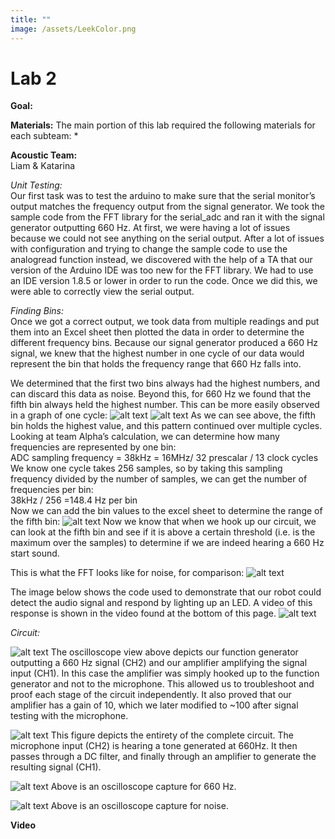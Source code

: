 ```yaml
---
title: ""
image: /assets/LeekColor.png
---
```


# Lab 2

**Goal:**



**Materials:**
The main portion of this lab required the following materials for each subteam:
* 

**Acoustic Team:**  
Liam & Katarina

*Unit Testing:*  
Our first task was to test the arduino to make sure that the serial monitor’s output matches the frequency output from the signal generator. We took the sample code from the FFT library for the serial_adc and ran it with the signal generator outputting 660 Hz. At first, we were having a lot of issues because we could not see anything on the serial output. After a lot of issues with configuration and trying to change the sample code to use the analogread function instead, we discovered with the help of a TA that our version of the Arduino IDE was too new for the FFT library. We had to use an IDE version 1.8.5 or lower in order to run the code. Once we did this, we were able to correctly view the serial output.

*Finding Bins:*  
Once we got a correct output, we took data from multiple readings and put them into an Excel sheet then plotted the data in order to determine the different frequency bins. Because our signal generator produced a 660 Hz signal, we knew that the highest number in one cycle of our data would represent the bin that holds the frequency range that 660 Hz falls into.

We determined that the first two bins always had the highest numbers, and can discard this data as noise. Beyond this, for 660 Hz we found that the fifth bin always held the highest number. This can be more easily observed in a graph of one cycle:
![alt text](/assets/lab2/660Hz_reading.png)
![alt text](/assets/lab2/excel_bins.png)
As we can see above, the fifth bin holds the highest value, and this pattern continued over multiple cycles. 
Looking at team Alpha’s calculation, we can determine how many frequencies are represented by one bin:  
ADC sampling frequency = 38kHz = 16MHz/ 32 prescalar / 13 clock cycles  
We know one cycle takes 256 samples, so by taking this sampling frequency divided by the number of samples, we can get the number of frequencies per bin:  
38kHz / 256 =148.4 Hz per bin  
Now we can add the bin values to the excel sheet to determine the range of the fifth bin:
![alt text](/assets/lab2/close_up.png)
Now we know that when we hook up our circuit, we can look at the fifth bin and see if it is above a certain threshold (i.e. is the maximum over the samples) to determine if we are indeed hearing a 660 Hz start sound.

This is what the FFT looks like for noise, for comparison:
![alt text](/assets/lab2/noise_fft.png)

The image below shows the code used to demonstrate that our robot could detect the audio signal and respond by lighting up an LED. A video of this response is shown in the video found at the bottom of this page.
![alt text](/assets/lab2/mic_code.png)

*Circuit:* 

 ![alt text](/assets/lab2/signal_gen_mic.png)
 The oscilloscope view above depicts our function generator outputting a 660 Hz signal (CH2) and our amplifier amplifying the signal input (CH1). In this case the amplifier was simply hooked up to the function generator and not to the microphone. This allowed us to troubleshoot and proof each stage of the circuit independently. It also proved that our amplifier has a gain of 10, which we later modified to ~100 after signal testing with the microphone. 


![alt text](/assets/lab2/actual_mic_gain.png)
This figure depicts the entirety of the complete circuit. The microphone input (CH2) is hearing a tone generated at 660Hz. It then passes through a DC filter, and finally through an amplifier to generate the resulting signal (CH1). 


![alt text](/assets/lab2/mic_osc_fft.png)
Above is an oscilloscope capture for 660 Hz.

![alt text](/assets/lab2/noise_osc_fft.png)
Above is an oscilloscope capture for noise.


**Video**  
